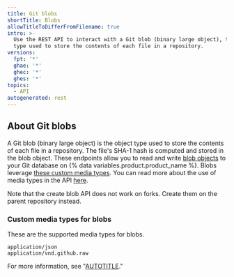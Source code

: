 ```yaml
---
title: Git blobs
shortTitle: Blobs
allowTitleToDifferFromFilename: true
intro: >-
  Use the REST API to interact with a Git blob (binary large object), the object
  type used to store the contents of each file in a repository.
versions:
  fpt: '*'
  ghae: '*'
  ghec: '*'
  ghes: '*'
topics:
  - API
autogenerated: rest
---
```


## About Git blobs

A Git blob (binary large object) is the object type used to store the contents of each file in a repository. The file's SHA-1 hash is computed and stored in the blob object. These endpoints allow you to read and write [blob objects](https://git-scm.com/book/en/v2/Git-Internals-Git-Objects)
to your Git database on {% data variables.product.product_name %}. Blobs leverage [these custom media types](#custom-media-types-for-blobs). You can read more about the use of media types in the API [here](/rest/overview/media-types).

Note that the create blob API does not work on forks. Create them on the parent repository instead.

### Custom media types for blobs

These are the supported media types for blobs.

    application/json
    application/vnd.github.raw

For more information, see "[AUTOTITLE](/rest/overview/media-types)."


<!-- Content after this section is automatically generated -->
